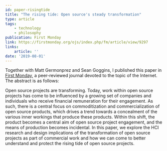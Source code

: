 ```yaml
---
id: paper-risingtide
title: "The rising tide: Open source's steady transformation"
type: article
tags:
    - technology
    - philosophy
publication: First Monday
link: https://firstmonday.org/ojs/index.php/fm/article/view/9297
links:
    article: ''
date: '2019-08-01'
---
```


Together with Matt Germonprez and Sean Goggins, I published this paper in [First
Monday](https://firstmonday.org), a peer-reviewed journal devoted to the topic of the Internet. The
abstract is as follows:

<section>
Open source projects are transforming. Today, work within open source projects has come to be
influenced by a growing set of companies and individuals who receive financial remuneration for
their engagement. As such, there is a central focus on commoditization and commercialization of
open source products, which drives a trend towards a concealment of the various inner workings that
produce these products. Within this shift, the product becomes a central aim of open source project
engagement, and the means of production becomes incidental. In this paper, we explore the HCI
research and design implications of the transformation of open source projects as part of
commercial work and how we can come to better understand and protect the rising tide of open source
projects.
</section>
